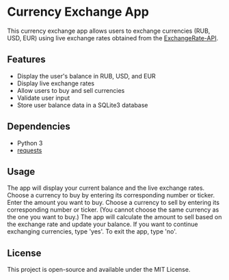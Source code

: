 # Currency Exchange App

This currency exchange app allows users to exchange currencies (RUB, USD, EUR) using live exchange rates obtained from the [ExchangeRate-API](https://api.exchangerate-api.com).

## Features

- Display the user's balance in RUB, USD, and EUR
- Display live exchange rates
- Allow users to buy and sell currencies
- Validate user input
- Store user balance data in a SQLite3 database

## Dependencies

- Python 3
- [requests](https://docs.python-requests.org/en/latest/)

## Usage
The app will display your current balance and the live exchange rates.
Choose a currency to buy by entering its corresponding number or ticker.
Enter the amount you want to buy.
Choose a currency to sell by entering its corresponding number or ticker. (You cannot choose the same currency as the one you want to buy.)
The app will calculate the amount to sell based on the exchange rate and update your balance.
If you want to continue exchanging currencies, type 'yes'. To exit the app, type 'no'.

## License
This project is open-source and available under the MIT License.
